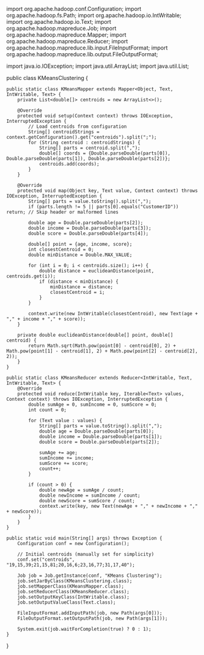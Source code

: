 import org.apache.hadoop.conf.Configuration;
import org.apache.hadoop.fs.Path;
import org.apache.hadoop.io.IntWritable;
import org.apache.hadoop.io.Text;
import org.apache.hadoop.mapreduce.Job;
import org.apache.hadoop.mapreduce.Mapper;
import org.apache.hadoop.mapreduce.Reducer;
import org.apache.hadoop.mapreduce.lib.input.FileInputFormat;
import org.apache.hadoop.mapreduce.lib.output.FileOutputFormat;

import java.io.IOException;
import java.util.ArrayList;
import java.util.List;

public class KMeansClustering {

    public static class KMeansMapper extends Mapper<Object, Text, IntWritable, Text> {
        private List<double[]> centroids = new ArrayList<>();

        @Override
        protected void setup(Context context) throws IOException, InterruptedException {
            // Load centroids from configuration
            String[] centroidStrings = context.getConfiguration().get("centroids").split(";");
            for (String centroid : centroidStrings) {
                String[] parts = centroid.split(",");
                double[] coords = {Double.parseDouble(parts[0]), Double.parseDouble(parts[1]), Double.parseDouble(parts[2])};
                centroids.add(coords);
            }
        }

        @Override
        protected void map(Object key, Text value, Context context) throws IOException, InterruptedException {
            String[] parts = value.toString().split(",");
            if (parts.length != 5 || parts[0].equals("CustomerID")) return; // Skip header or malformed lines

            double age = Double.parseDouble(parts[2]);
            double income = Double.parseDouble(parts[3]);
            double score = Double.parseDouble(parts[4]);

            double[] point = {age, income, score};
            int closestCentroid = 0;
            double minDistance = Double.MAX_VALUE;

            for (int i = 0; i < centroids.size(); i++) {
                double distance = euclideanDistance(point, centroids.get(i));
                if (distance < minDistance) {
                    minDistance = distance;
                    closestCentroid = i;
                }
            }

            context.write(new IntWritable(closestCentroid), new Text(age + "," + income + "," + score));
        }

        private double euclideanDistance(double[] point, double[] centroid) {
            return Math.sqrt(Math.pow(point[0] - centroid[0], 2) + Math.pow(point[1] - centroid[1], 2) + Math.pow(point[2] - centroid[2], 2));
        }
    }

    public static class KMeansReducer extends Reducer<IntWritable, Text, IntWritable, Text> {
        @Override
        protected void reduce(IntWritable key, Iterable<Text> values, Context context) throws IOException, InterruptedException {
            double sumAge = 0, sumIncome = 0, sumScore = 0;
            int count = 0;

            for (Text value : values) {
                String[] parts = value.toString().split(",");
                double age = Double.parseDouble(parts[0]);
                double income = Double.parseDouble(parts[1]);
                double score = Double.parseDouble(parts[2]);

                sumAge += age;
                sumIncome += income;
                sumScore += score;
                count++;
            }

            if (count > 0) {
                double newAge = sumAge / count;
                double newIncome = sumIncome / count;
                double newScore = sumScore / count;
                context.write(key, new Text(newAge + "," + newIncome + "," + newScore));
            }
        }
    }

    public static void main(String[] args) throws Exception {
        Configuration conf = new Configuration();

        // Initial centroids (manually set for simplicity)
        conf.set("centroids", "19,15,39;21,15,81;20,16,6;23,16,77;31,17,40");

        Job job = Job.getInstance(conf, "KMeans Clustering");
        job.setJarByClass(KMeansClustering.class);
        job.setMapperClass(KMeansMapper.class);
        job.setReducerClass(KMeansReducer.class);
        job.setOutputKeyClass(IntWritable.class);
        job.setOutputValueClass(Text.class);

        FileInputFormat.addInputPath(job, new Path(args[0]));
        FileOutputFormat.setOutputPath(job, new Path(args[1]));

        System.exit(job.waitForCompletion(true) ? 0 : 1);
    }
}
